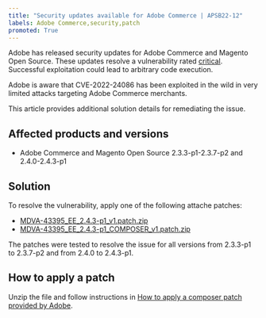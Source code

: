 ```yaml
---
title: "Security updates available for Adobe Commerce | APSB22-12"
labels: Adobe Commerce,security,patch
promoted: True
---
```


Adobe has released security updates for Adobe Commerce and Magento Open Source. These updates resolve a vulnerability rated [critical](https://helpx.adobe.com/security/severity-ratings.html). Successful exploitation could lead to arbitrary code execution.

Adobe is aware that CVE-2022-24086 has been exploited in the wild in very limited attacks targeting Adobe Commerce merchants.

This article provides additional solution details for remediating the issue.

## Affected products and versions

* Adobe Commerce and Magento Open Source 2.3.3-p1-2.3.7-p2 and 2.4.0-2.4.3-p1

## Solution

To resolve the vulnerability, apply one of the following attache patches:

* [MDVA-43395_EE_2.4.3-p1_v1.patch.zip](assets/MDVA-43395_EE_2.4.3-p1_v1.patch.zip)
* [MDVA-43395_EE_2.4.3-p1_COMPOSER_v1.patch.zip](assets/MDVA-43395_EE_2.4.3-p1_COMPOSER_v1.patch.zip)

The patches were tested to resolve the issue for all versions from 2.3.3-p1 to 2.3.7-p2 and from 2.4.0 to 2.4.3-p1.

## How to apply a patch

Unzip the file and follow instructions in [How to apply a composer patch provided by Adobe](https://support.magento.com/hc/en-us/articles/360028367731).
